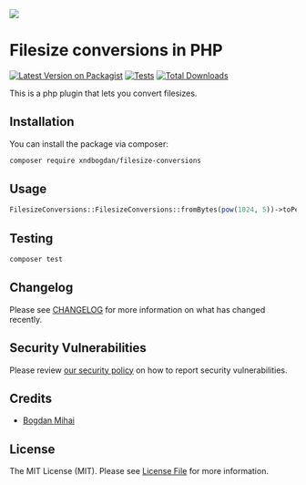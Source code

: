 
[<img src="https://github-ads.s3.eu-central-1.amazonaws.com/support-ukraine.svg?t=1" />](https://supportukrainenow.org)

# Filesize conversions in PHP

[![Latest Version on Packagist](https://img.shields.io/packagist/v/xndbogdan/filesize-conversions.svg?style=flat-square)](https://packagist.org/packages/xndbogdan/filesize-conversions)
[![Tests](https://github.com/xndbogdan/filesize-conversions/actions/workflows/run-tests.yml/badge.svg?branch=main)](https://github.com/xndbogdan/filesize-conversions/actions/workflows/run-tests.yml)
[![Total Downloads](https://img.shields.io/packagist/dt/xndbogdan/filesize-conversions.svg?style=flat-square)](https://packagist.org/packages/xndbogdan/filesize-conversions)

This is a php plugin that lets you convert filesizes.

## Installation

You can install the package via composer:

```bash
composer require xndbogdan/filesize-conversions
```

## Usage

```php
FilesizeConversions::FilesizeConversions::fromBytes(pow(1024, 5))->toPetabytes();
```

## Testing

```bash
composer test
```

## Changelog

Please see [CHANGELOG](CHANGELOG.md) for more information on what has changed recently.

## Security Vulnerabilities

Please review [our security policy](../../security/policy) on how to report security vulnerabilities.

## Credits

- [Bogdan Mihai](https://github.com/xndbogdan)

## License

The MIT License (MIT). Please see [License File](LICENSE.md) for more information.
